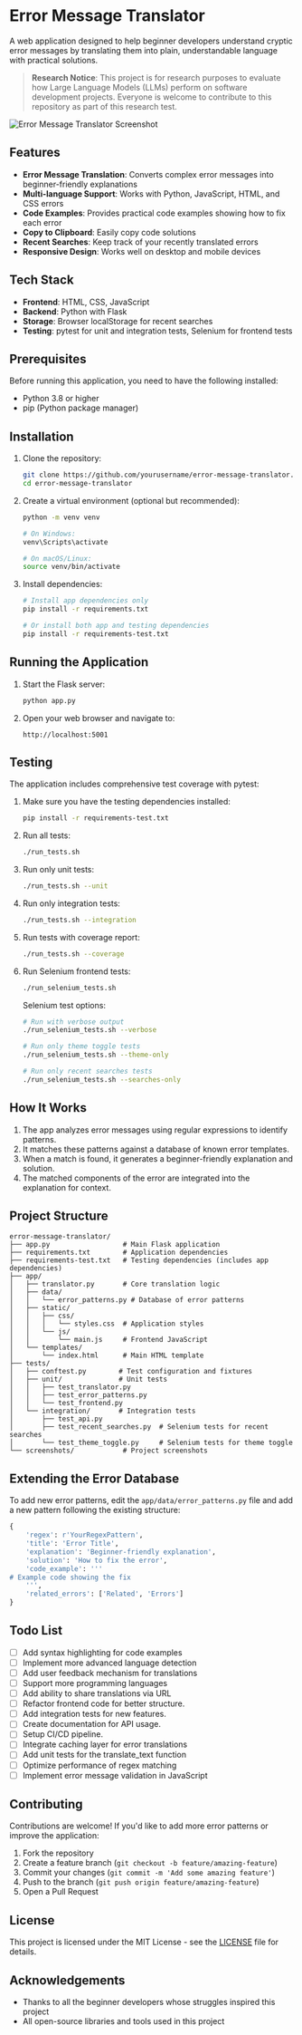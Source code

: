# Error Message Translator

A web application designed to help beginner developers understand cryptic error messages by translating them into plain, understandable language with practical solutions.

> **Research Notice**: This project is for research purposes to evaluate how Large Language Models (LLMs) perform on software development projects. Everyone is welcome to contribute to this repository as part of this research test.

![Error Message Translator Screenshot](screenshots/app_screenshot.png)

## Features

- **Error Message Translation**: Converts complex error messages into beginner-friendly explanations
- **Multi-language Support**: Works with Python, JavaScript, HTML, and CSS errors
- **Code Examples**: Provides practical code examples showing how to fix each error
- **Copy to Clipboard**: Easily copy code solutions
- **Recent Searches**: Keep track of your recently translated errors
- **Responsive Design**: Works well on desktop and mobile devices

## Tech Stack

- **Frontend**: HTML, CSS, JavaScript
- **Backend**: Python with Flask
- **Storage**: Browser localStorage for recent searches
- **Testing**: pytest for unit and integration tests, Selenium for frontend tests

## Prerequisites

Before running this application, you need to have the following installed:

- Python 3.8 or higher
- pip (Python package manager)

## Installation

1. Clone the repository:
   ```bash
   git clone https://github.com/yourusername/error-message-translator.git
   cd error-message-translator
   ```

2. Create a virtual environment (optional but recommended):
   ```bash
   python -m venv venv
   
   # On Windows:
   venv\Scripts\activate
   
   # On macOS/Linux:
   source venv/bin/activate
   ```

3. Install dependencies:
   ```bash
   # Install app dependencies only
   pip install -r requirements.txt
   
   # Or install both app and testing dependencies
   pip install -r requirements-test.txt
   ```

## Running the Application

1. Start the Flask server:
   ```bash
   python app.py
   ```

2. Open your web browser and navigate to:
   ```
   http://localhost:5001
   ```

## Testing

The application includes comprehensive test coverage with pytest:

1. Make sure you have the testing dependencies installed:
   ```bash
   pip install -r requirements-test.txt
   ```

2. Run all tests:
   ```bash
   ./run_tests.sh
   ```

3. Run only unit tests:
   ```bash
   ./run_tests.sh --unit
   ```

4. Run only integration tests:
   ```bash
   ./run_tests.sh --integration
   ```

5. Run tests with coverage report:
   ```bash
   ./run_tests.sh --coverage
   ```

6. Run Selenium frontend tests:
   ```bash
   ./run_selenium_tests.sh
   ```
   
   Selenium test options:
   ```bash
   # Run with verbose output
   ./run_selenium_tests.sh --verbose
   
   # Run only theme toggle tests
   ./run_selenium_tests.sh --theme-only
   
   # Run only recent searches tests
   ./run_selenium_tests.sh --searches-only
   ```

## How It Works

1. The app analyzes error messages using regular expressions to identify patterns.
2. It matches these patterns against a database of known error templates.
3. When a match is found, it generates a beginner-friendly explanation and solution.
4. The matched components of the error are integrated into the explanation for context.

## Project Structure

```
error-message-translator/
├── app.py                  # Main Flask application
├── requirements.txt        # Application dependencies
├── requirements-test.txt   # Testing dependencies (includes app dependencies)
├── app/
│   ├── translator.py       # Core translation logic
│   ├── data/
│   │   └── error_patterns.py # Database of error patterns
│   ├── static/
│   │   ├── css/
│   │   │   └── styles.css  # Application styles
│   │   └── js/
│   │       └── main.js     # Frontend JavaScript
│   └── templates/
│       └── index.html      # Main HTML template
├── tests/
│   ├── conftest.py        # Test configuration and fixtures
│   ├── unit/              # Unit tests
│   │   ├── test_translator.py
│   │   ├── test_error_patterns.py
│   │   └── test_frontend.py
│   └── integration/       # Integration tests
│       ├── test_api.py
│       ├── test_recent_searches.py  # Selenium tests for recent searches
│       └── test_theme_toggle.py     # Selenium tests for theme toggle
└── screenshots/            # Project screenshots
```

## Extending the Error Database

To add new error patterns, edit the `app/data/error_patterns.py` file and add a new pattern following the existing structure:

```python
{
    'regex': r'YourRegexPattern',
    'title': 'Error Title',
    'explanation': 'Beginner-friendly explanation',
    'solution': 'How to fix the error',
    'code_example': '''
# Example code showing the fix
    ''',
    'related_errors': ['Related', 'Errors']
}
```

## Todo List

- [ ] Add syntax highlighting for code examples
- [ ] Implement more advanced language detection
- [ ] Add user feedback mechanism for translations
- [ ] Support more programming languages
- [ ] Add ability to share translations via URL
- [ ] Refactor frontend code for better structure.
- [ ] Add integration tests for new features.
- [ ] Create documentation for API usage.
- [ ] Setup CI/CD pipeline.
- [ ] Integrate caching layer for error translations
- [ ] Add unit tests for the translate_text function
- [ ] Optimize performance of regex matching
- [ ] Implement error message validation in JavaScript

## Contributing

Contributions are welcome! If you'd like to add more error patterns or improve the application:

1. Fork the repository
2. Create a feature branch (`git checkout -b feature/amazing-feature`)
3. Commit your changes (`git commit -m 'Add some amazing feature'`)
4. Push to the branch (`git push origin feature/amazing-feature`)
5. Open a Pull Request

## License

This project is licensed under the MIT License - see the [LICENSE](LICENSE) file for details.

## Acknowledgements

- Thanks to all the beginner developers whose struggles inspired this project
- All open-source libraries and tools used in this project